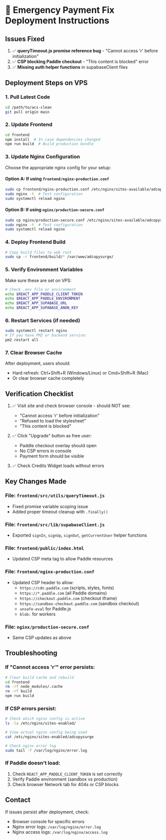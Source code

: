 # 🚀 Emergency Payment Fix Deployment Instructions

## Issues Fixed
1. ✅ **queryTimeout.js promise reference bug** - "Cannot access 'r' before initialization"
2. ✅ **CSP blocking Paddle checkout** - "This content is blocked" error
3. ✅ **Missing auth helper functions** in supabaseClient files

## Deployment Steps on VPS

### 1. Pull Latest Code
```bash
cd /path/to/acs-clean
git pull origin main
```

### 2. Update Frontend
```bash
cd frontend
npm install  # In case dependencies changed
npm run build  # Build production bundle
```

### 3. Update Nginx Configuration
Choose the appropriate nginx config for your setup:

#### Option A: If using `frontend/nginx-production.conf`
```bash
sudo cp frontend/nginx-production.conf /etc/nginx/sites-available/adcopysurge
sudo nginx -t  # Test configuration
sudo systemctl reload nginx
```

#### Option B: If using `nginx/production-secure.conf`
```bash
sudo cp nginx/production-secure.conf /etc/nginx/sites-available/adcopysurge
sudo nginx -t  # Test configuration
sudo systemctl reload nginx
```

### 4. Deploy Frontend Build
```bash
# Copy build files to web root
sudo cp -r frontend/build/* /var/www/adcopysurge/
```

### 5. Verify Environment Variables
Make sure these are set on VPS:
```bash
# Check .env file or environment
echo $REACT_APP_PADDLE_CLIENT_TOKEN
echo $REACT_APP_PADDLE_ENVIRONMENT
echo $REACT_APP_SUPABASE_URL
echo $REACT_APP_SUPABASE_ANON_KEY
```

### 6. Restart Services (if needed)
```bash
sudo systemctl restart nginx
# If you have PM2 or backend service:
pm2 restart all
```

### 7. Clear Browser Cache
After deployment, users should:
- Hard refresh: Ctrl+Shift+R (Windows/Linux) or Cmd+Shift+R (Mac)
- Or clear browser cache completely

## Verification Checklist

1. ✅ Visit site and check browser console - should NOT see:
   - "Cannot access 'r' before initialization"
   - "Refused to load the stylesheet"
   - "This content is blocked"

2. ✅ Click "Upgrade" button as free user:
   - Paddle checkout overlay should open
   - No CSP errors in console
   - Payment form should be visible

3. ✅ Check Credits Widget loads without errors

## Key Changes Made

### File: `frontend/src/utils/queryTimeout.js`
- Fixed promise variable scoping issue
- Added proper timeout cleanup with `.finally()`

### File: `frontend/src/lib/supabaseClient.js`
- Exported `signIn`, `signUp`, `signOut`, `getCurrentUser` helper functions

### File: `frontend/public/index.html`
- Updated CSP meta tag to allow Paddle resources

### File: `frontend/nginx-production.conf`
- Updated CSP header to allow:
  - `https://cdn.paddle.com` (scripts, styles, fonts)
  - `https://*.paddle.com` (all Paddle domains)
  - `https://checkout.paddle.com` (checkout iframe)
  - `https://sandbox-checkout.paddle.com` (sandbox checkout)
  - `unsafe-eval` for Paddle.js
  - `blob:` for workers

### File: `nginx/production-secure.conf`
- Same CSP updates as above

## Troubleshooting

### If "Cannot access 'r'" error persists:
```bash
# Clear build cache and rebuild
cd frontend
rm -rf node_modules/.cache
rm -rf build
npm run build
```

### If CSP errors persist:
```bash
# Check which nginx config is active
ls -la /etc/nginx/sites-enabled/

# View actual nginx config being used
cat /etc/nginx/sites-enabled/adcopysurge

# Check nginx error log
sudo tail -f /var/log/nginx/error.log
```

### If Paddle doesn't load:
1. Check `REACT_APP_PADDLE_CLIENT_TOKEN` is set correctly
2. Verify Paddle environment (sandbox vs production)
3. Check browser Network tab for 404s or CSP blocks

## Contact
If issues persist after deployment, check:
- Browser console for specific errors
- Nginx error logs: `/var/log/nginx/error.log`
- Nginx access logs: `/var/log/nginx/access.log`
